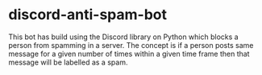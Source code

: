 # discord-anti-spam-bot
This bot has build using the Discord library on Python which blocks a person from spamming in a server.
The concept is if a person posts same message for a given number of times within a given time frame then that message will be labelled as a spam.

